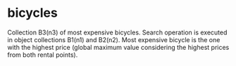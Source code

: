 # bicycles
Collection B3(n3) of most expensive bicycles. Search operation is executed
in object collections B1(n1) and B2(n2). Most expensive bicycle is the one with the
highest price (global maximum value considering the highest prices from both rental
points).
